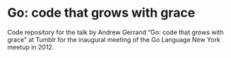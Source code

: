 Go: code that grows with grace
===

Code repository for the talk by Andrew Gerrand “Go: code that grows with grace” at Tumblr for the inaugural meeting of the Go Language New York
meetup in 2012.


